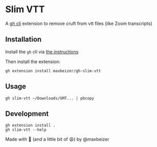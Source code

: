 # Slim VTT

A [gh cli](https://cli.github.com/) extension to remove cruft from vtt files (like Zoom transcripts)

## Installation

Install the `gh` cli via [the instructions](https://github.com/cli/cli#installation)

Then install the extension:

```
gh extension install maxbeizer/gh-slim-vtt
```

## Usage

```
gh slim-vtt ~/Downloads/GMT... | pbcopy
```

## Development

```
gh extension install .
gh slim-vtt --help
```

Made with 💖 (and a little bit of 😩) by @maxbeizer
